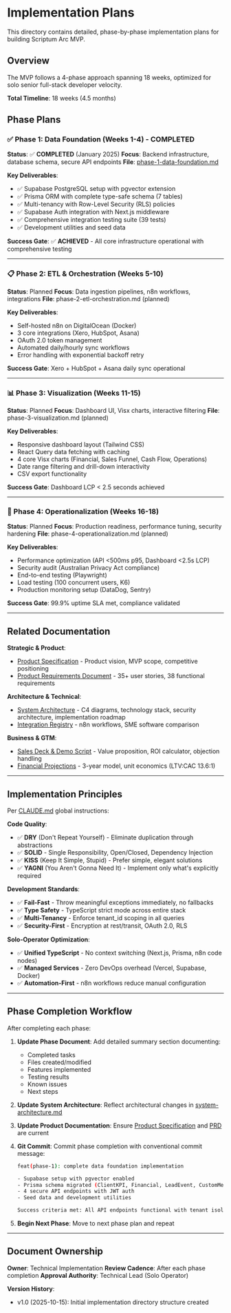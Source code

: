 # Implementation Plans

This directory contains detailed, phase-by-phase implementation plans for building Scriptum Arc MVP.

## Overview

The MVP follows a 4-phase approach spanning 18 weeks, optimized for solo senior full-stack developer velocity.

**Total Timeline**: 18 weeks (4.5 months)

## Phase Plans

### ✅ Phase 1: Data Foundation (Weeks 1-4) - COMPLETED

**Status**: ✅ **COMPLETED** (January 2025)
**Focus**: Backend infrastructure, database schema, secure API endpoints
**File**: [phase-1-data-foundation.md](./phase-1-data-foundation.md)

**Key Deliverables**:
- ✅ Supabase PostgreSQL setup with pgvector extension
- ✅ Prisma ORM with complete type-safe schema (7 tables)
- ✅ Multi-tenancy with Row-Level Security (RLS) policies
- ✅ Supabase Auth integration with Next.js middleware
- ✅ Comprehensive integration testing suite (39 tests)
- ✅ Development utilities and seed data

**Success Gate**: ✅ **ACHIEVED** - All core infrastructure operational with comprehensive testing

---

### 📋 Phase 2: ETL & Orchestration (Weeks 5-10)

**Status**: Planned
**Focus**: Data ingestion pipelines, n8n workflows, integrations
**File**: phase-2-etl-orchestration.md (planned)

**Key Deliverables**:
- Self-hosted n8n on DigitalOcean (Docker)
- 3 core integrations (Xero, HubSpot, Asana)
- OAuth 2.0 token management
- Automated daily/hourly sync workflows
- Error handling with exponential backoff retry

**Success Gate**: Xero + HubSpot + Asana daily sync operational

---

### 📊 Phase 3: Visualization (Weeks 11-15)

**Status**: Planned
**Focus**: Dashboard UI, Visx charts, interactive filtering
**File**: phase-3-visualization.md (planned)

**Key Deliverables**:
- Responsive dashboard layout (Tailwind CSS)
- React Query data fetching with caching
- 4 core Visx charts (Financial, Sales Funnel, Cash Flow, Operations)
- Date range filtering and drill-down interactivity
- CSV export functionality

**Success Gate**: Dashboard LCP < 2.5 seconds achieved

---

### 🚀 Phase 4: Operationalization (Weeks 16-18)

**Status**: Planned
**Focus**: Production readiness, performance tuning, security hardening
**File**: phase-4-operationalization.md (planned)

**Key Deliverables**:
- Performance optimization (API <500ms p95, Dashboard <2.5s LCP)
- Security audit (Australian Privacy Act compliance)
- End-to-end testing (Playwright)
- Load testing (100 concurrent users, K6)
- Production monitoring setup (DataDog, Sentry)

**Success Gate**: 99.9% uptime SLA met, compliance validated

---

## Related Documentation

**Strategic & Product**:
- [Product Specification](../specs/product-specification.md) - Product vision, MVP scope, competitive positioning
- [Product Requirements Document](../product/product-requirements-document.md) - 35+ user stories, 38 functional requirements

**Architecture & Technical**:
- [System Architecture](../architecture/system-architecture.md) - C4 diagrams, technology stack, security architecture, implementation roadmap
- [Integration Registry](../integrations/) - n8n workflows, SME software comparison

**Business & GTM**:
- [Sales Deck & Demo Script](../sales/sales-deck-demo-script.md) - Value proposition, ROI calculator, objection handling
- [Financial Projections](../financial/financial-projections-unit-economics.md) - 3-year model, unit economics (LTV:CAC 13.6:1)

---

## Implementation Principles

Per [CLAUDE.md](../../.claude/CLAUDE.md) global instructions:

**Code Quality**:
- ✅ **DRY** (Don't Repeat Yourself) - Eliminate duplication through abstractions
- ✅ **SOLID** - Single Responsibility, Open/Closed, Dependency Injection
- ✅ **KISS** (Keep It Simple, Stupid) - Prefer simple, elegant solutions
- ✅ **YAGNI** (You Aren't Gonna Need It) - Implement only what's explicitly required

**Development Standards**:
- ✅ **Fail-Fast** - Throw meaningful exceptions immediately, no fallbacks
- ✅ **Type Safety** - TypeScript strict mode across entire stack
- ✅ **Multi-Tenancy** - Enforce tenant_id scoping in all queries
- ✅ **Security-First** - Encryption at rest/transit, OAuth 2.0, RLS

**Solo-Operator Optimization**:
- ✅ **Unified TypeScript** - No context switching (Next.js, Prisma, n8n code nodes)
- ✅ **Managed Services** - Zero DevOps overhead (Vercel, Supabase, Docker)
- ✅ **Automation-First** - n8n workflows reduce manual configuration

---

## Phase Completion Workflow

After completing each phase:

1. **Update Phase Document**: Add detailed summary section documenting:
   - Completed tasks
   - Files created/modified
   - Features implemented
   - Testing results
   - Known issues
   - Next steps

2. **Update System Architecture**: Reflect architectural changes in [system-architecture.md](../architecture/system-architecture.md)

3. **Update Product Documentation**: Ensure [Product Specification](../specs/product-specification.md) and [PRD](../product/product-requirements-document.md) are current

4. **Git Commit**: Commit phase completion with conventional commit message:
   ```bash
   feat(phase-1): complete data foundation implementation

   - Supabase setup with pgvector enabled
   - Prisma schema migrated (ClientKPI, Financial, LeadEvent, CustomMetric)
   - 4 secure API endpoints with JWT auth
   - Seed data and development utilities

   Success criteria met: All API endpoints functional with tenant isolation
   ```

5. **Begin Next Phase**: Move to next phase plan and repeat

---

## Document Ownership

**Owner**: Technical Implementation
**Review Cadence**: After each phase completion
**Approval Authority**: Technical Lead (Solo Operator)

**Version History**:
- v1.0 (2025-10-15): Initial implementation directory structure created
